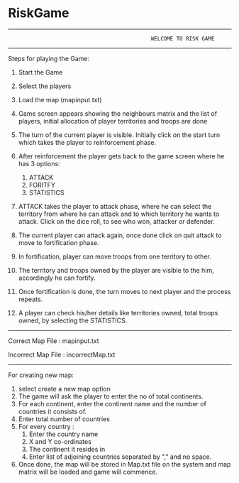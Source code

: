 # RiskGame

----------------------------------------------------------------------------------------------------------------------------------------
                                                 WELCOME TO RISK GAME 
----------------------------------------------------------------------------------------------------------------------------------------
Steps for playing the Game:

1. Start the Game
2. Select the players
3. Load the map (mapinput.txt)
4. Game screen appears showing the neighbours matrix and the list of players, initial allocation of player territories and troops are done
5. The turn of the current player is visible. Initially click on the start turn which takes the player to reinforcement phase.
6. After reinforcement the player gets back to the game screen where he has 3 options:
   1. ATTACK
   2. FORITFY
   3. STATISTICS
   
7. ATTACK takes the player to attack phase, where he can select the territory from where he can attack and to which territory he wants to attack. Click on the dice roll, to see who won, attacker or defender.
8. The current player can attack again, once done click on quit attack to move to fortification phase.
9. In fortification, player can move troops from one territory to other.
10. The territory and troops owned by the player are visible to the him, accordingly he can fortify.
11. Once fortification is done, the turn moves to next player and the process repeats.
12. A player can check his/her details like territories owned, total troops owned, by selecting the STATISTICS.

-----------------------------------------------------------------------------------------------------------------------------

Correct Map File : 
mapinput.txt

Incorrect Map File : 
incorrectMap.txt

-----------------------------------------------------------------------------------------------------------------------------

For creating new map:
1. select create a new map option
2. The game will ask the player to enter the no of total continents.
3. For each continent, enter the continent name and the number of countries it consists of.
4. Enter total number of countries
5. For every country :
   1. Enter the country name
   2. X and Y co-ordinates
   3. The continent it resides in
   4. Enter list of adjoining countries separated by "," and no space.
6. Once done, the map will be stored in Map.txt file on the system and map matrix will be loaded and game will commence. 
